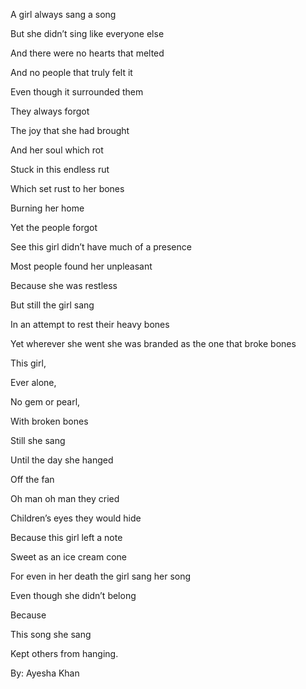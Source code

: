A girl always sang a song 

But she didn’t sing like everyone else

And there were no hearts that melted

And no people that truly felt it 

Even though it surrounded them 

They always forgot 

The joy that she had brought

And her soul which rot

Stuck in this endless rut 

Which set rust to her bones 

Burning her home

Yet the people forgot 

See this girl didn’t have much of a presence 

Most people found her unpleasant 

Because she was restless 

But still the girl sang

In an attempt to rest their heavy bones 

Yet wherever she went she was branded as the one that broke bones 

This girl, 

Ever alone,

No gem or pearl,

With broken bones 

Still she sang 

Until the day she hanged 

Off the fan

Oh man oh man they cried 

Children’s eyes they would hide 

Because this girl left a note

Sweet as an ice cream cone 

For even in her death the girl sang her song

Even though she didn’t belong 

Because 

This song she sang

Kept others from hanging.

By: Ayesha Khan
